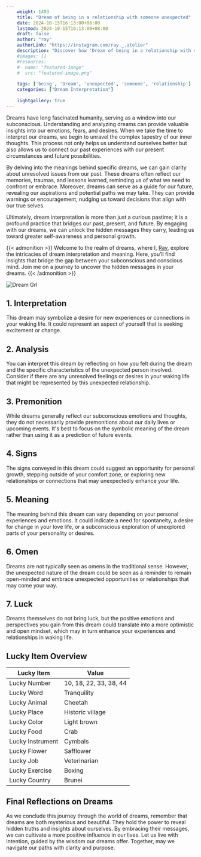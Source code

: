 ```yaml
---
    weight: 1493
    title: "Dream of being in a relationship with someone unexpected"  # Assuming 'title' column exists
    date: 2024-10-15T16:13:00+08:00
    lastmod: 2024-10-15T16:13:00+08:00
    draft: false
    author: "ray"
    authorLink: "https://instagram.com/ray._.atelier"
    description: "Discover how 'Dream of being in a relationship with someone unexpected' can interpret your future and uncover its significant meanings in your life."
    #images: []
    #resources:
    #- name: "featured-image"
    #  src: "featured-image.png"
    
    tags: ['being', 'Dream', 'unexpected', 'someone', 'relationship']
    categories: ["Dream Interpretation"]
    
    lightgallery: true
---
```

    
Dreams have long fascinated humanity, serving as a window into our subconscious. Understanding and analyzing dreams can provide valuable insights into our emotions, fears, and desires. When we take the time to interpret our dreams, we begin to unravel the complex tapestry of our inner thoughts. This process not only helps us understand ourselves better but also allows us to connect our past experiences with our present circumstances and future possibilities.

By delving into the meanings behind specific dreams, we can gain clarity about unresolved issues from our past. These dreams often reflect our memories, traumas, and lessons learned, reminding us of what we need to confront or embrace. Moreover, dreams can serve as a guide for our future, revealing our aspirations and potential paths we may take. They can provide warnings or encouragement, nudging us toward decisions that align with our true selves.

Ultimately, dream interpretation is more than just a curious pastime; it is a profound practice that bridges our past, present, and future. By engaging with our dreams, we can unlock the hidden messages they carry, leading us toward greater self-awareness and personal growth.

{{< admonition >}}
Welcome to the realm of dreams, where I, [Ray](https://instagram.com/ray._.atelier), explore the intricacies of dream interpretation and meaning. Here, you’ll find insights that bridge the gap between your subconscious and conscious mind. Join me on a journey to uncover the hidden messages in your dreams.
{{< /admonition >}}

![Dream Grl](https://cdn.pixabay.com/photo/2017/11/02/03/35/gothic-2910057_1280.jpg "Dream Grl")

## 1. Interpretation
 This dream may symbolize a desire for new experiences or connections in your waking life. It could represent an aspect of yourself that is seeking excitement or change.

## 2. Analysis
 You can interpret this dream by reflecting on how you felt during the dream and the specific characteristics of the unexpected person involved. Consider if there are any unresolved feelings or desires in your waking life that might be represented by this unexpected relationship.

## 3. Premonition
 While dreams generally reflect our subconscious emotions and thoughts, they do not necessarily provide premonitions about our daily lives or upcoming events. It's best to focus on the symbolic meaning of the dream rather than using it as a prediction of future events.

## 4. Signs
 The signs conveyed in this dream could suggest an opportunity for personal growth, stepping outside of your comfort zone, or exploring new relationships or connections that may unexpectedly enhance your life.

## 5. Meaning
 The meaning behind this dream can vary depending on your personal experiences and emotions. It could indicate a need for spontaneity, a desire for change in your love life, or a subconscious exploration of unexplored parts of your personality or desires.

## 6. Omen
 Dreams are not typically seen as omens in the traditional sense. However, the unexpected nature of the dream could be seen as a reminder to remain open-minded and embrace unexpected opportunities or relationships that may come your way.

## 7. Luck
 Dreams themselves do not bring luck, but the positive emotions and perspectives you gain from this dream could translate into a more optimistic and open mindset, which may in turn enhance your experiences and relationships in waking life.

## Lucky Item Overview
| Lucky Item          | Value              |
|---------------|--------------------|
| Lucky Number        | 10, 18, 22, 33, 38, 44  |
| Lucky Word          | Tranquility |
| Lucky Animal        | Cheetah |
| Lucky Place         | Historic village     |
| Lucky Color         | Light brown     |
| Lucky Food          | Crab      |
| Lucky Instrument    | Cymbals |
| Lucky Flower        | Safflower    |
| Lucky Job           | Veterinarian       |
| Lucky Exercise      | Boxing  |
| Lucky Country       | Brunei    |


##  Final Reflections on Dreams

As we conclude this journey through the world of dreams, remember that dreams are both mysterious and beautiful. They hold the power to reveal hidden truths and insights about ourselves. By embracing their messages, we can cultivate a more positive influence in our lives. Let us live with intention, guided by the wisdom our dreams offer. Together, may we navigate our paths with clarity and purpose.

